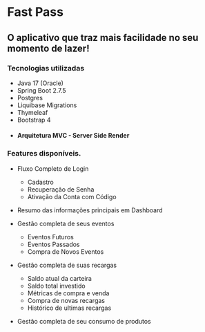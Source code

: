 # Fast Pass

## O aplicativo que traz mais facilidade no seu momento de lazer!

### Tecnologias utilizadas

- Java 17 (Oracle)
- Spring Boot 2.7.5
- Postgres
- Liquibase Migrations
- Thymeleaf
- Bootstrap 4
- #### Arquitetura MVC - Server Side Render

### Features disponíveis.

- Fluxo Completo de Login
    - Cadastro
    - Recuperação de Senha
    - Ativação da Conta com Código


- Resumo das informações principais em Dashboard


- Gestão completa de seus eventos
    - Eventos Futuros
    - Eventos Passados
    - Compra de Novos Eventos


- Gestão completa de suas recargas
    - Saldo atual da carteira
    - Saldo total investido
    - Métricas de compra e venda
    - Compra de novas recargas
    - Histórico de ultimas recargas

- Gestão completa de seu consumo de produtos




